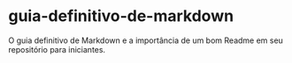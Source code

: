 # guia-definitivo-de-markdown
O guia definitivo de Markdown e a importância de um bom Readme em seu repositório para iniciantes.
